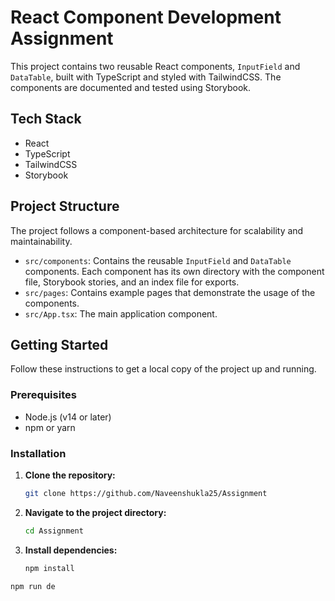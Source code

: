# React Component Development Assignment

This project contains two reusable React components, `InputField` and `DataTable`, built with TypeScript and styled with TailwindCSS. The components are documented and tested using Storybook.

## Tech Stack

-   React
-   TypeScript
-   TailwindCSS
-   Storybook

## Project Structure

The project follows a component-based architecture for scalability and maintainability.

-   `src/components`: Contains the reusable `InputField` and `DataTable` components. Each component has its own directory with the component file, Storybook stories, and an index file for exports.
-   `src/pages`: Contains example pages that demonstrate the usage of the components.
-   `src/App.tsx`: The main application component.

## Getting Started

Follow these instructions to get a local copy of the project up and running.

### Prerequisites

-   Node.js (v14 or later)
-   npm or yarn

### Installation

1.  **Clone the repository:**
    ```sh
    git clone https://github.com/Naveenshukla25/Assignment
    ```
2.  **Navigate to the project directory:**
    ```sh
    cd Assignment
    ```
3.  **Install dependencies:**
    ```sh
    npm install
    ```

```sh
npm run de

